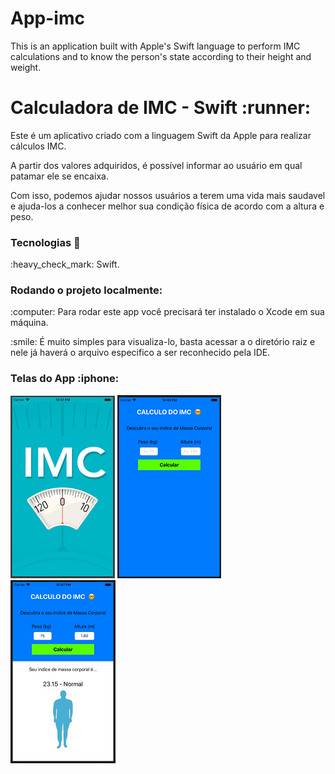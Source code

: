# App-imc
This is an application built with Apple's Swift language to perform IMC calculations and to know the person's state according to their height and weight.

<h1> Calculadora de IMC - Swift :runner:</h1>

<p>Este é um aplicativo criado com a linguagem Swift da Apple para realizar cálculos IMC.</p>

<p>A partir dos valores adquiridos, é possível informar ao usuário em qual patamar ele se encaixa. </p>

<p>Com isso, podemos ajudar nossos usuários a terem uma vida mais saudavel e ajuda-los a conhecer melhor sua condição física de acordo com a altura e peso. </p>

<h3>Tecnologias 🤖</h3> 
<p>:heavy_check_mark: Swift. </p>

<h3>Rodando o projeto localmente:</h3>
<p>:computer: Para rodar este app você precisará ter instalado o Xcode em sua máquina. </p>
<p>:smile: É muito simples para visualiza-lo, basta acessar a o diretório raiz e nele já haverá o arquivo especifico a ser reconhecido pela IDE. </p>

<h3>Telas do App :iphone:</h3> 

![Splach Screen](https://github.com/LFelipe-sb/App-Imc/blob/master/calcIMC/Assets.xcassets/ReadMe-img/Splash%20Screen.png?raw=true) ![Tela Principal](https://github.com/LFelipe-sb/App-Imc/blob/master/calcIMC/Assets.xcassets/ReadMe-img/Tela%20Principal.png?raw=true) ![Tela de Resultadol](https://github.com/LFelipe-sb/App-Imc/blob/master/calcIMC/Assets.xcassets/ReadMe-img/Tela%20de%20Resultados.png?raw=true)
